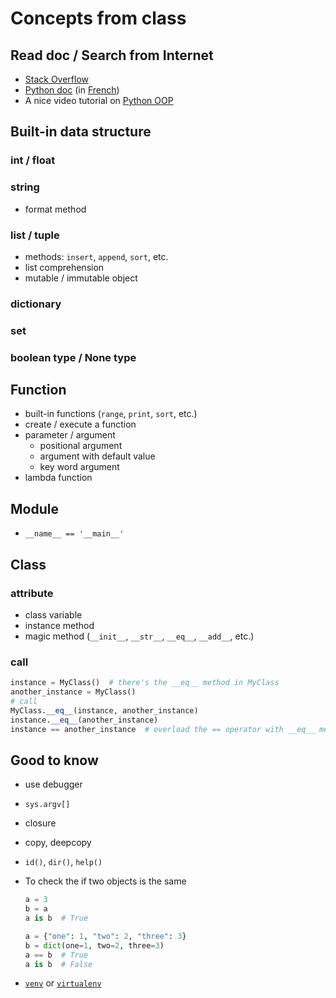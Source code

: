 # Concepts from class

## Read doc / Search from Internet

- [Stack Overflow](https://stackoverflow.com/)
- [Python doc](https://doc.python.org) (in [French](https://docs.python.org/fr/3.6/))
- A nice video tutorial on [Python OOP](https://www.youtube.com/user/schafer5/featured)

## Built-in data structure

### int / float

### string

- format method

### list / tuple

- methods: `insert`, `append`, `sort`, etc.
- list comprehension
- mutable / immutable object

### dictionary

### set

### boolean type / None type

## Function

- built-in functions (`range`, `print`, `sort`, etc.)
- create / execute a function
- parameter / argument
  - positional argument
  - argument with default value
  - key word argument
- lambda function

## Module

- `__name__ == '__main__'`

## Class

### attribute

- class variable
- instance method
- magic method (`__init__`, `__str__`, `__eq__`, `__add__`, etc.)

### call

```python
instance = MyClass()  # there's the __eq__ method in MyClass
another_instance = MyClass()
# call
MyClass.__eq__(instance, another_instance)
instance.__eq__(another_instance)
instance == another_instance  # overload the == operator with __eq__ method
```

## Good to know

- use debugger
- `sys.argv[]`
- closure
- copy, deepcopy
- `id()`, `dir()`, `help()`
- To check the if two objects is the same

  ```python
  a = 3
  b = a
  a is b  # True

  a = {"one": 1, "two": 2, "three": 3}
  b = dict(one=1, two=2, three=3)
  a == b  # True
  a is b  # False
  ```

- [`venv`](https://docs.python.org/3/tutorial/venv.html) or [`virtualenv`](https://virtualenv.pypa.io/en/stable/installation.html)
